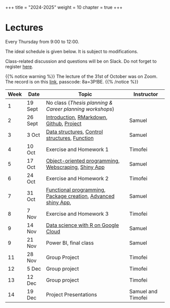 +++
title = "2024-2025"
weight = 10
chapter = true
+++

# Lectures

Every Thursday from 9:00 to 12:00.

The ideal schedule is given below. It is subject to modifications.

Class-related discussion and questions will be on Slack. Do not forget to register [here](https://forms.gle/9aKQ25idaypnmAJb8).

{{% notice warning %}}
The lecture of the 31st of October was on Zoom. The record is on this [link](https://unil.zoom.us/rec/share/XiOP_aFUDuT9DnTH3lRnHRaDjk24p58ZtAdYXbYeC0VluOT5Ia8U9waSvZWU69pK.oa_J3VM47VR3DUMA?startTime=1730361683000), passcode: 8a=3P!BE. 
{{% /notice %}}

| Week | Date | Topic | Instructor |   
|---|---|---|---|   
| 1 | 19 Sept | No class (_Thesis planning \& Career planning workshops_) |  |   
| 2 | 26 Sept | [Introduction](https://ptds2024.github.io/class/lecture01), [RMarkdown](https://ptds2024.github.io/class/lecture02_markdown), [Github](https://ptds2024.github.io/class/lecture03_github), [Project](https://ptds2024.github.io/class/lecture13_project)| Samuel |
| 3 | 3 Oct | [Data structures](https://ptds2024.github.io/class/lecture04_datastructure), [Control structures](https://ptds2024.github.io/class/lecture05_controlstructure), [Function](https://ptds2024.github.io/class/lecture06_function) | Samuel |
| 4 | 10 Oct | Exercise and Homework 1 | Timofei |
| 5 | 17 Oct | [Object-oriented programming](https://ptds2024.github.io/class/lecture07_OOP), [Webscraping](https://ptds2024.github.io/class/lecture08_webscrap), [Shiny App](https://ptds2024.github.io/class/lecture09_shiny)  | Samuel | 
| 6 | 24 Oct | Exercise and Homework 2 | Timofei |
| 7 | 31 Oct | [Functional programming](https://ptds2024.github.io/class/lecture10_functional), [Package creation](https://ptds2024.github.io/class/lecture11_pkg), [Advanced shiny App](https://ptds2024.github.io/class/lecture12_shiny2), | Samuel |
| 8 | 7 Nov | Exercise and Homework 3 | Timofei |
| 9 | 14 Nov | [Data science with R on Google Cloud](https://ptds2024.github.io/class/lecture13_googlecloud) | Samuel |
| 9 | 21 Nov | Power BI, final class | Samuel |
| 11 | 28 Nov | Group Project | Timofei | 
| 12 | 5 Dec | Group project | Timofei |
| 13 | 12 Dec | Group project | Timofei | 
| 14 | 19 Dec | Project Presentations | Samuel and Timofei| 

